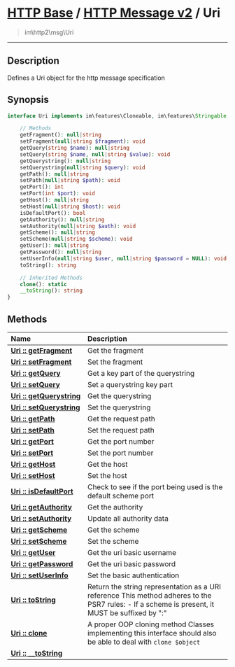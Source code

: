 # [HTTP Base](http-base.md) / [HTTP Message v2](http2.md) / Uri
 > im\http2\msg\Uri
____

## Description
Defines a Uri object for the http message specification

## Synopsis
```php
interface Uri implements im\features\Cloneable, im\features\Stringable, Stringable {

    // Methods
    getFragment(): null|string
    setFragment(null|string $fragment): void
    getQuery(string $name): null|string
    setQuery(string $name, null|string $value): void
    getQuerystring(): null|string
    setQuerystring(null|string $query): void
    getPath(): null|string
    setPath(null|string $path): void
    getPort(): int
    setPort(int $port): void
    getHost(): null|string
    setHost(null|string $host): void
    isDefaultPort(): bool
    getAuthority(): null|string
    setAuthority(null|string $auth): void
    getScheme(): null|string
    setScheme(null|string $scheme): void
    getUser(): null|string
    getPassword(): null|string
    setUserInfo(null|string $user, null|string $password = NULL): void
    toString(): string

    // Inherited Methods
    clone(): static
    __toString(): string
}
```

## Methods
| Name | Description |
| :--- | :---------- |
| [__Uri&nbsp;::&nbsp;getFragment__](http2-Uri-getFragment.md) | Get the fragment |
| [__Uri&nbsp;::&nbsp;setFragment__](http2-Uri-setFragment.md) | Set the fragment |
| [__Uri&nbsp;::&nbsp;getQuery__](http2-Uri-getQuery.md) | Get a key part of the querystring |
| [__Uri&nbsp;::&nbsp;setQuery__](http2-Uri-setQuery.md) | Set a querystring key part |
| [__Uri&nbsp;::&nbsp;getQuerystring__](http2-Uri-getQuerystring.md) | Get the querystring |
| [__Uri&nbsp;::&nbsp;setQuerystring__](http2-Uri-setQuerystring.md) | Set the querystring |
| [__Uri&nbsp;::&nbsp;getPath__](http2-Uri-getPath.md) | Get the request path |
| [__Uri&nbsp;::&nbsp;setPath__](http2-Uri-setPath.md) | Set the request path |
| [__Uri&nbsp;::&nbsp;getPort__](http2-Uri-getPort.md) | Get the port number |
| [__Uri&nbsp;::&nbsp;setPort__](http2-Uri-setPort.md) | Set the port number |
| [__Uri&nbsp;::&nbsp;getHost__](http2-Uri-getHost.md) | Get the host |
| [__Uri&nbsp;::&nbsp;setHost__](http2-Uri-setHost.md) | Set the host |
| [__Uri&nbsp;::&nbsp;isDefaultPort__](http2-Uri-isDefaultPort.md) | Check to see if the port being used is the default scheme port |
| [__Uri&nbsp;::&nbsp;getAuthority__](http2-Uri-getAuthority.md) | Get the authority |
| [__Uri&nbsp;::&nbsp;setAuthority__](http2-Uri-setAuthority.md) | Update all authority data |
| [__Uri&nbsp;::&nbsp;getScheme__](http2-Uri-getScheme.md) | Get the scheme |
| [__Uri&nbsp;::&nbsp;setScheme__](http2-Uri-setScheme.md) | Set the scheme |
| [__Uri&nbsp;::&nbsp;getUser__](http2-Uri-getUser.md) | Get the uri basic username |
| [__Uri&nbsp;::&nbsp;getPassword__](http2-Uri-getPassword.md) | Get the uri basic password |
| [__Uri&nbsp;::&nbsp;setUserInfo__](http2-Uri-setUserInfo.md) | Set the basic authentication |
| [__Uri&nbsp;::&nbsp;toString__](http2-Uri-toString.md) | Return the string representation as a URI reference  This method adheres to the PSR7 rules:  - If a scheme is present, it MUST be suffixed by ":" |
| [__Uri&nbsp;::&nbsp;clone__](http2-Uri-clone.md) | A proper OOP cloning method  Classes implementing this interface should also be able to deal with `clone $object` |
| [__Uri&nbsp;::&nbsp;\_\_toString__](http2-Uri-__toString.md) |  |
